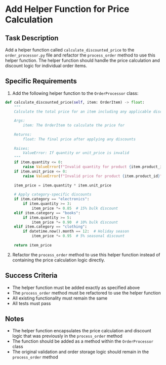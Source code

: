 # Add Helper Function for Price Calculation

## Task Description
Add a helper function called `calculate_discounted_price` to the `order_processor.py` file and refactor the `process_order` method to use this helper function. The helper function should handle the price calculation and discount logic for individual order items.

## Specific Requirements

1. Add the following helper function to the `OrderProcessor` class:
```python
def calculate_discounted_price(self, item: OrderItem) -> float:
    """
    Calculate the total price for an item including any applicable discounts.
    
    Args:
        item: The OrderItem to calculate the price for
        
    Returns:
        float: The final price after applying any discounts
        
    Raises:
        ValueError: If quantity or unit_price is invalid
    """
    if item.quantity <= 0:
        raise ValueError(f"Invalid quantity for product {item.product_id}")
    if item.unit_price <= 0:
        raise ValueError(f"Invalid price for product {item.product_id}")
    
    item_price = item.quantity * item.unit_price
    
    # Apply category-specific discounts
    if item.category == "electronics":
        if item.quantity >= 3:
            item_price *= 0.85  # 15% bulk discount
    elif item.category == "books":
        if item.quantity >= 5:
            item_price *= 0.90  # 10% bulk discount
    elif item.category == "clothing":
        if datetime.now().month == 12:  # Holiday season
            item_price *= 0.95  # 5% seasonal discount
    
    return item_price
```

2. Refactor the `process_order` method to use this helper function instead of containing the price calculation logic directly.

## Success Criteria
- The helper function must be added exactly as specified above
- The `process_order` method must be refactored to use the helper function
- All existing functionality must remain the same
- All tests must pass

## Notes
- The helper function encapsulates the price calculation and discount logic that was previously in the `process_order` method
- The function should be added as a method within the `OrderProcessor` class
- The original validation and order storage logic should remain in the `process_order` method
